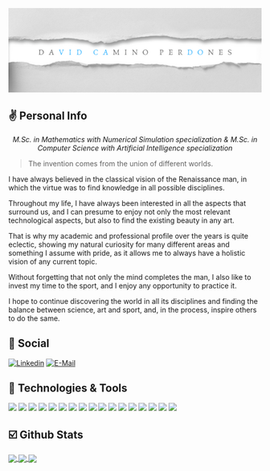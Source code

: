 <p align="center">
  <img width="600" src="https://github.com/cadovid/cadovid/blob/main/david-camino-banner.png">
</p>

## :v: Personal Info

<p align="center">
<i>M.Sc. in Mathematics with Numerical Simulation specialization & M.Sc. in Computer Science with Artificial Intelligence specialization</i>
</p>

> The invention comes from the union of different worlds.
> <cite></cite>

<p align="center">

I have always believed in the classical vision of the Renaissance man, in which the virtue was to find knowledge in all possible disciplines. 

Throughout my life, I have always been interested in all the aspects that surround us, and I can presume to enjoy not only the most relevant technological aspects, but also to find the existing beauty in any art. 


That is why my academic and professional profile over the years is quite eclectic, showing my natural curiosity for many different areas and something I assume with pride, as it allows me to always have a holistic vision of any current topic.

Without forgetting that not only the mind completes the man, I also like to invest my time to the sport, and I enjoy any opportunity to practice it.

I hope to continue discovering the world in all its disciplines and finding the balance between science, art and sport, and, in the process, inspire others to do the same.
</p>

## :mega: Social

[![Linkedin](https://img.shields.io/badge/linked-in-369?style=flat-square&logo=linkedin&logoColor=white&color=blue)](https://www.linkedin.com/in/david-caminoperdones/)
[![E-Mail](https://img.shields.io/badge/email-reveal-2a8?style=flat-square&logo=gmail&logoColor=white)](david.camino.perdones@gmail.com
)

## :wrench: Technologies & Tools

![](https://img.shields.io/badge/Language-Python-blue)
![](https://img.shields.io/badge/Language-Shell_Scripting-blue)
![](https://img.shields.io/badge/Language-SQL-blue)
![](https://img.shields.io/badge/VCS-Git-blue)
![](https://img.shields.io/badge/Tools-Docker-blue)
![](https://img.shields.io/badge/Tools-Kubernetes-blue)
![](https://img.shields.io/badge/Design_Pattern-RESTful_API-blue)
![](https://img.shields.io/badge/Design_Pattern-TDD-blue)
![](https://img.shields.io/badge/CI\/CD-Jenkins-blue)
![](https://img.shields.io/badge/CI\/CD-MLFlow-blue)
![](https://img.shields.io/badge/CI\/CD-Airflow-blue)
![](https://img.shields.io/badge/Automation-Ansible-blue)
![](https://img.shields.io/badge/Monitoring-Grafana-blue)
![](https://img.shields.io/badge/Monitoring-Prometheus-blue)
![](https://img.shields.io/badge/Cloud-AWS-blue)
![](https://img.shields.io/badge/Framework-Tensorflow-blue)
![](https://img.shields.io/badge/Framework-Pytorch-blue)

## :ballot_box_with_check: Github Stats

<a href="https://github.com/anuraghazra/github-readme-stats">
  <img align="center" src="https://github-readme-stats.vercel.app/api?username=cadovid&show_icons=true&count_private=true&theme=tokyonight" />
</a>
<a href="https://github.com/anuraghazra/github-readme-stats">
  <img align="center" src="https://github-readme-stats.vercel.app/api/pin/?username=cadovid&repo=nlp4rare&theme=tokyonight" />
</a>
<a href="https://github.com/anuraghazra/github-readme-stats">
  <img align="center" src="https://github-readme-stats.vercel.app/api/pin/?username=cadovid&repo=ai-driven-avatar&theme=tokyonight" />
</a>

